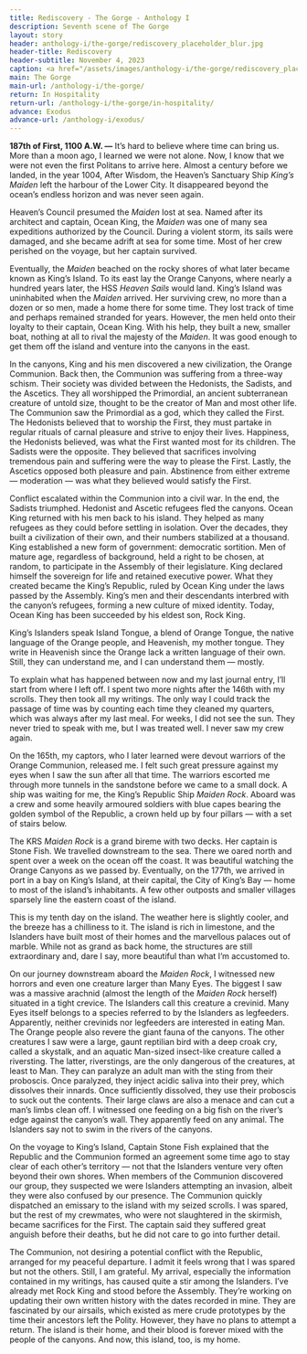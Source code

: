 ```yaml
---
title: Rediscovery - The Gorge - Anthology I
description: Seventh scene of The Gorge
layout: story
header: anthology-i/the-gorge/rediscovery_placeholder_blur.jpg
header-title: Rediscovery
header-subtitle: November 4, 2023
caption: <a href="/assets/images/anthology-i/the-gorge/rediscovery_placeholder.jpg" target="_blank">A.I. placeholder artwork</a> generated using <a href="https://creator.nightcafe.studio/creation/h4jPQ7wqzzzTRzrIXxGw" target="_blank">NightCafe Stable Diffusion XL v1.0</a> — <a href="https://creativecommons.org/publicdomain/zero/1.0/" target="_blank">CC0 1.0</a>
main: The Gorge
main-url: /anthology-i/the-gorge/
return: In Hospitality
return-url: /anthology-i/the-gorge/in-hospitality/
advance: Exodus
advance-url: /anthology-i/exodus/
---
```


**187th of First, 1100 A.W. —** It’s hard to believe where time can bring us. More than a moon ago, I learned we were not alone. Now, I know that we were not even the first Politans to arrive here. Almost a century before we landed, in the year 1004, After Wisdom, the Heaven’s Sanctuary Ship *King’s Maiden* left the harbour of the Lower City. It disappeared beyond the ocean’s endless horizon and was never seen again.

Heaven’s Council presumed the *Maiden* lost at sea. Named after its architect and captain, Ocean King, the *Maiden* was one of many sea expeditions authorized by the Council. During a violent storm, its sails were damaged, and she became adrift at sea for some time. Most of her crew perished on the voyage, but her captain survived.

Eventually, the *Maiden* beached on the rocky shores of what later became known as King’s Island. To its east lay the Orange Canyons, where nearly a hundred years later, the HSS *Heaven Sails* would land. King’s Island was uninhabited when the *Maiden* arrived. Her surviving crew, no more than a dozen or so men, made a home there for some time. They lost track of time and perhaps remained stranded for years. However, the men held onto their loyalty to their captain, Ocean King. With his help, they built a new, smaller boat, nothing at all to rival the majesty of the *Maiden*. It was good enough to get them off the island and venture into the canyons in the east.

In the canyons, King and his men discovered a new civilization, the Orange Communion. Back then, the Communion was suffering from a three-way schism. Their society was divided between the Hedonists, the Sadists, and the Ascetics. They all worshipped the Primordial, an ancient subterranean creature of untold size, thought to be the creator of Man and most other life. The Communion saw the Primordial as a god, which they called the First. The Hedonists believed that to worship the First, they must partake in regular rituals of carnal pleasure and strive to enjoy their lives. Happiness, the Hedonists believed, was what the First wanted most for its children. The Sadists were the opposite. They believed that sacrifices involving tremendous pain and suffering were the way to please the First. Lastly, the Ascetics opposed both pleasure and pain. Abstinence from either extreme — moderation — was what they believed would satisfy the First.

Conflict escalated within the Communion into a civil war. In the end, the Sadists triumphed. Hedonist and Ascetic refugees fled the canyons. Ocean King returned with his men back to his island. They helped as many refugees as they could before settling in isolation. Over the decades, they built a civilization of their own, and their numbers stabilized at a thousand. King established a new form of government: democratic sortition. Men of mature age, regardless of background, held a right to be chosen, at random, to participate in the Assembly of their legislature. King declared himself the sovereign for life and retained executive power. What they created became the King’s Republic, ruled by Ocean King under the laws passed by the Assembly. King’s men and their descendants interbred with the canyon’s refugees, forming a new culture of mixed identity. Today, Ocean King has been succeeded by his eldest son, Rock King.

King’s Islanders speak Island Tongue, a blend of Orange Tongue, the native language of the Orange people, and Heavenish, my mother tongue. They write in Heavenish since the Orange lack a written language of their own. Still, they can understand me, and I can understand them — mostly.

To explain what has happened between now and my last journal entry, I’ll start from where I left off. I spent two more nights after the 146th with my scrolls. They then took all my writings. The only way I could track the passage of time was by counting each time they cleaned my quarters, which was always after my last meal. For weeks, I did not see the sun. They never tried to speak with me, but I was treated well. I never saw my crew again.

On the 165th, my captors, who I later learned were devout warriors of the Orange Communion, released me. I felt such great pressure against my eyes when I saw the sun after all that time. The warriors escorted me through more tunnels in the sandstone before we came to a small dock. A ship was waiting for me, the King’s Republic Ship *Maiden Rock*. Aboard was a crew and some heavily armoured soldiers with blue capes bearing the golden symbol of the Republic, a crown held up by four pillars — with a set of stairs below.

The KRS *Maiden Rock* is a grand bireme with two decks. Her captain is Stone Fish. We travelled downstream to the sea. There we oared north and spent over a week on the ocean off the coast. It was beautiful watching the Orange Canyons as we passed by. Eventually, on the 177th, we arrived in port in a bay on King’s Island, at their capital, the City of King’s Bay — home to most of the island’s inhabitants. A few other outposts and smaller villages sparsely line the eastern coast of the island.

This is my tenth day on the island. The weather here is slightly cooler, and the breeze has a chilliness to it. The island is rich in limestone, and the Islanders have built most of their homes and the marvellous palaces out of marble. While not as grand as back home, the structures are still extraordinary and, dare I say, more beautiful than what I’m accustomed to.

On our journey downstream aboard the *Maiden Rock*, I witnessed new horrors and even one creature larger than Many Eyes. The biggest I saw was a massive arachnid (almost the length of the *Maiden Rock* herself) situated in a tight crevice. The Islanders call this creature a crevinid. Many Eyes itself belongs to a species referred to by the Islanders as legfeeders. Apparently, neither crevinids nor legfeeders are interested in eating Man. The Orange people also revere the giant fauna of the canyons. The other creatures I saw were a large, gaunt reptilian bird with a deep croak cry, called a skystalk, and an aquatic Man-sized insect-like creature called a riversting. The latter, riverstings, are the only dangerous of the creatures, at least to Man. They can paralyze an adult man with the sting from their proboscis. Once paralyzed, they inject acidic saliva into their prey, which dissolves their innards. Once sufficiently dissolved, they use their proboscis to suck out the contents. Their large claws are also a menace and can cut a man’s limbs clean off. I witnessed one feeding on a big fish on the river’s edge against the canyon’s wall. They apparently feed on any animal. The Islanders say not to swim in the rivers of the canyons.

On the voyage to King’s Island, Captain Stone Fish explained that the Republic and the Communion formed an agreement some time ago to stay clear of each other’s territory — not that the Islanders venture very often beyond their own shores. When members of the Communion discovered our group, they suspected we were Islanders attempting an invasion, albeit they were also confused by our presence. The Communion quickly dispatched an emissary to the island with my seized scrolls. I was spared, but the rest of my crewmates, who were not slaughtered in the skirmish, became sacrifices for the First. The captain said they suffered great anguish before their deaths, but he did not care to go into further detail.

The Communion, not desiring a potential conflict with the Republic, arranged for my peaceful departure. I admit it feels wrong that I was spared but not the others. Still, I am grateful. My arrival, especially the information contained in my writings, has caused quite a stir among the Islanders. I’ve already met Rock King and stood before the Assembly. They’re working on updating their own written history with the dates recorded in mine. They are fascinated by our airsails, which existed as mere crude prototypes by the time their ancestors left the Polity. However, they have no plans to attempt a return. The island is their home, and their blood is forever mixed with the people of the canyons. And now, this island, too, is my home.